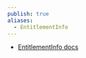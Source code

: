 ```yaml
---
publish: true
aliases:
  - EntitlementInfo
---
```

- [EntitlementInfo docs](https://www.revenuecat.com/docs/customers/customer-info#get-entitlement-information) 